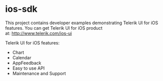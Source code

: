 ios-sdk
=======

This project contains developer examples demonstrating Telerik UI for iOS features. You can get Telerik UI for iOS product at: http://www.telerik.com/ios-ui

Telerik UI for iOS features:
- Chart
- Calendar
- AppFeedback
- Easy to use API
- Maintenance and Support
